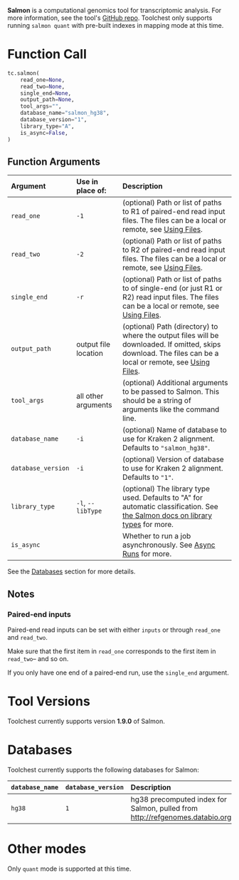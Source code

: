 **Salmon** is a computational genomics tool for transcriptomic analysis. For more information, see the tool's 
[GitHub repo](https://github.com/COMBINE-lab/salmon). Toolchest only supports running `salmon quant` with pre-built 
indexes in mapping mode at this time.

# Function Call

```python
tc.salmon(
  	read_one=None,
  	read_two=None,
    single_end=None,
  	output_path=None,
  	tool_args="",
  	database_name="salmon_hg38",
  	database_version="1",
    library_type="A",
  	is_async=False,
)
```

## Function Arguments

| Argument           | Use in place of:     | Description                                                                                                                                                                                                                |
| :----------------- | :------------------- | :------------------------------------------------------------------------------------------------------------------------------------------------------------------------------------------------------------------------- |
| `read_one`         | `-1`                 | (optional) Path or list of paths to R1 of paired-end read input files. The files can be a local or remote, see [Using Files](../../getting-started/using-files.md).                                |
| `read_two`         | `-2`                 | (optional) Path or list of paths to R2 of paired-end read input files. The files can be a local or remote, see [Using Files](../../getting-started/using-files.md).                                |
| `single_end`       | `-r`                 | (optional) Path or list of paths to of single-end (or just R1 or R2) read input files. The files can be a local or remote, see [Using Files](../../getting-started/using-files.md).                |
| `output_path`      | output file location | (optional) Path (directory) to where the output files will be downloaded. If omitted, skips download. The files can be a local or remote, see [Using Files](../../getting-started/using-files.md). |
| `tool_args`        | all other arguments  | (optional) Additional arguments to be passed to Salmon. This should be a string of arguments like the command line.                                                                                                        |
| `database_name`    | `-i`                 | (optional) Name of database to use for Kraken 2 alignment. Defaults to `"salmon_hg38"`.                                                                                                                                    |
| `database_version` | `-i`                 | (optional) Version of database to use for Kraken 2 alignment. Defaults to `"1"`.                                                                                                                                           |
| `library_type`     | `-l`, `--libType`    | (optional) The library type used. Defaults to "A" for automatic classification. See [the Salmon docs on library types](https://salmon.readthedocs.io/en/latest/salmon.html#what-s-this-libtype) for more.                  |
| `is_async`         |                      | Whether to run a job asynchronously.  See [Async Runs](../../feature-reference/async-runs.md) for more.                                                                                                                                    |

See the [Databases](#databases) section for more details.

## Notes

### Paired-end inputs

Paired-end read inputs can be set with either `inputs` or through `read_one` and `read_two`.

Make sure that the first item in `read_one` corresponds to the first item in `read_two`– and so on.

If you only have one end of a paired-end run, use the `single_end` argument.

# Tool Versions

Toolchest currently supports version **1.9.0** of Salmon.

# Databases

Toolchest currently supports the following databases for Salmon:

| `database_name` | `database_version` | Description                                                                      |
| :-------------- | :----------------- | :------------------------------------------------------------------------------- |
| `hg38`          | `1`                | hg38 precomputed index for Salmon, pulled from <http://refgenomes.databio.org/>. |

# Other modes

Only `quant` mode is supported at this time.